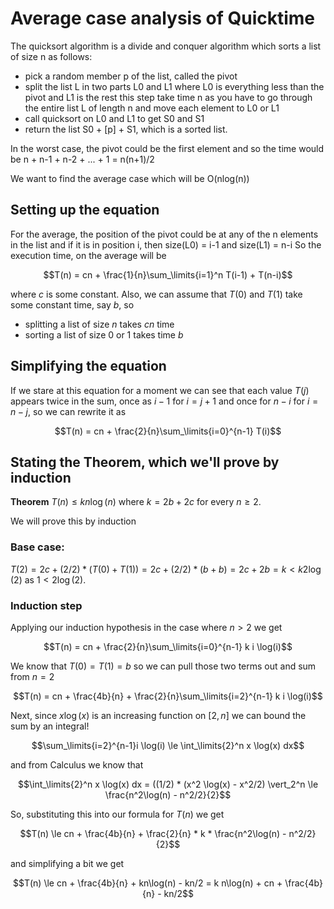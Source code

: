# Average case analysis of Quicktime

The quicksort algorithm is a divide and conquer algorithm which sorts a list of size n as follows:
* pick a random member p of the list, called the pivot
* split the list L in two parts L0 and L1 where L0 is everything less than the pivot and L1 is the rest
  this step take time n as you have to go through the entire list L of length n and move each element to L0 or L1
* call quicksort on L0 and L1 to get S0 and S1
* return the list S0 + [p] + S1, which is a sorted list.

In the worst case, the pivot could be the first element and so the time would be n + n-1 + n-2 + ... + 1 = n(n+1)/2

We want to find the average case which will be O(nlog(n))

## Setting up the equation
For the average, the position of the pivot could be at any of the n elements in the list
and if it is in position i, then size(L0) = i-1 and size(L1) = n-i
So the execution time, on the average will be

$$T(n) = cn + \frac{1}{n}\sum_\limits{i=1}^n T(i-1) + T(n-i)$$

where $c$ is some constant. Also, we can assume that $T(0)$ and $T(1)$ take some constant time, say $b$, so
* splitting a list of size $n$ takes $cn$ time
* sorting a list of size 0 or 1 takes time $b$

## Simplifying the equation
If we stare at this equation for a moment we can see that each value $T(j)$ appears twice in the sum,
once as $i-1$ for $i=j+1$ and once for $n-i$ for $i=n-j$, so we can rewrite it as

$$T(n) = cn + \frac{2}{n}\sum_\limits{i=0}^{n-1} T(i)$$

## Stating the Theorem, which we'll prove by induction

**Theorem** $T(n) \le k n \log(n)$ where $k=2b+2c$ for every $n\ge 2$.

We will prove this by induction

### Base case:
$T(2) = 2c + (2/2) * (T(0) + T(1)) = 2c + (2/2)* (b+b) = 2c+2b = k \lt k 2 \log(2)$  as $1< 2\log(2)$.

### Induction step
Applying our induction hypothesis in the case where $n\gt 2$ we get

$$T(n) = cn + \frac{2}{n}\sum_\limits{i=0}^{n-1} k i \log(i)$$

We know that $T(0)=T(1)=b$ so we can pull those two terms out and sum from $n=2$

$$T(n) = cn + \frac{4b}{n} + \frac{2}{n}\sum_\limits{i=2}^{n-1} k i \log(i)$$

Next, since $x \log(x)$ is an increasing function on $[2,n]$ we can bound the sum by an integral!

$$\sum_\limits{i=2}^{n-1}i \log(i) \le \int_\limits{2}^n x \log(x) dx$$

and from Calculus we know that 

$$\int_\limits{2}^n x \log(x) dx = ((1/2) * (x^2 \log(x) - x^2/2) \vert_2^n \le \frac{n^2\log(n) - n^2/2}{2}$$

So, substituting this into our formula for $T(n)$ we get 

$$T(n) \le cn + \frac{4b}{n} + \frac{2}{n} * k * \frac{n^2\log(n) - n^2/2}{2}$$

and simplifying a bit we get

$$T(n) \le cn + \frac{4b}{n} +  kn\log(n) - kn/2 = k n\log(n) + cn + \frac{4b}{n} - kn/2$$



